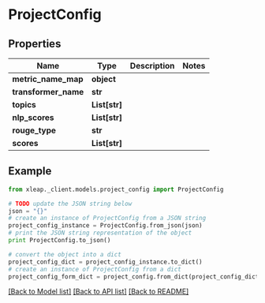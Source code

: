 # ProjectConfig


## Properties

Name | Type | Description | Notes
------------ | ------------- | ------------- | -------------
**metric_name_map** | **object** |  | 
**transformer_name** | **str** |  | 
**topics** | **List[str]** |  | 
**nlp_scores** | **List[str]** |  | 
**rouge_type** | **str** |  | 
**scores** | **List[str]** |  | 

## Example

```python
from xleap._client.models.project_config import ProjectConfig

# TODO update the JSON string below
json = "{}"
# create an instance of ProjectConfig from a JSON string
project_config_instance = ProjectConfig.from_json(json)
# print the JSON string representation of the object
print ProjectConfig.to_json()

# convert the object into a dict
project_config_dict = project_config_instance.to_dict()
# create an instance of ProjectConfig from a dict
project_config_form_dict = project_config.from_dict(project_config_dict)
```
[[Back to Model list]](../README.md#documentation-for-models) [[Back to API list]](../README.md#documentation-for-api-endpoints) [[Back to README]](../README.md)



